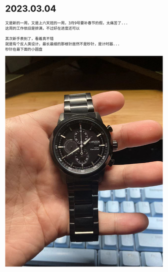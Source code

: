 #  2023.03.04
    又是新的一周，又是上六天班的一周，3月9号要补春节的假，太痛苦了...
    这周的工作依旧是排满，不过好在进度还可以

    其次新手表到了，看着真不错
    就是有个反人类设计，最长最细的那根针居然不是秒针，是计时器...
    秒针在最下面的小圆盘
![1709537642160](image/2024.03.04/1709537642160.png)
